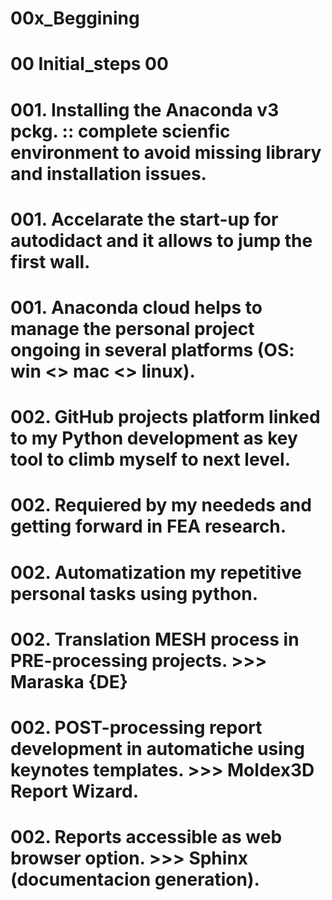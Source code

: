 # 00x_Beggining
# 00 Initial_steps 00
# 001. Installing the Anaconda v3 pckg. :: complete scienfic environment to avoid missing library and installation issues.
# 001. Accelarate the start-up for autodidact and it allows to jump the first wall.
# 001. Anaconda cloud helps to manage the personal project ongoing in several platforms (OS:  win <> mac <> linux).

# 002. GitHub projects platform linked to my Python development as key tool to climb myself to next level.
# 002. Requiered by my neededs and getting forward in FEA research.
# 002. Automatization my repetitive personal tasks using python.
# 002. Translation MESH process in PRE-processing projects. >>> Maraska {DE}
# 002. POST-processing report development in automatiche using keynotes templates. >>> Moldex3D Report Wizard.
# 002. Reports accessible as web browser option. >>> Sphinx (documentacion generation).

